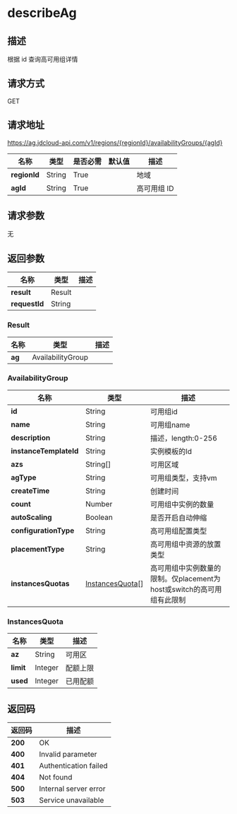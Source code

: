 # describeAg


## 描述
根据 id 查询高可用组详情

## 请求方式
GET

## 请求地址
https://ag.jdcloud-api.com/v1/regions/{regionId}/availabilityGroups/{agId}

|名称|类型|是否必需|默认值|描述|
|---|---|---|---|---|
|**regionId**|String|True| |地域|
|**agId**|String|True| |高可用组 ID|

## 请求参数
无


## 返回参数
|名称|类型|描述|
|---|---|---|
|**result**|Result| |
|**requestId**|String| |

### Result
|名称|类型|描述|
|---|---|---|
|**ag**|AvailabilityGroup| |
### AvailabilityGroup
|名称|类型|描述|
|---|---|---|
|**id**|String|可用组id|
|**name**|String|可用组name|
|**description**|String|描述，length:0-256|
|**instanceTemplateId**|String|实例模板的Id|
|**azs**|String[]|可用区域|
|**agType**|String|可用组类型，支持vm|
|**createTime**|String|创建时间|
|**count**|Number|可用组中实例的数量|
|**autoScaling**|Boolean|是否开启自动伸缩|
|**configurationType**|String|高可用组配置类型|
|**placementType**|String|高可用组中资源的放置类型|
|**instancesQuotas**|[InstancesQuota[]](#instancesquota)|高可用组中实例数量的限制。仅placement为host或switch的高可用组有此限制|

### <div id="InstancesQuota">InstancesQuota</div>
|名称|类型|描述|
|---|---|---|
|**az**|String|可用区|
|**limit**|Integer|配额上限|
|**used**|Integer|已用配额|


## 返回码
|返回码|描述|
|---|---|
|**200**|OK|
|**400**|Invalid parameter|
|**401**|Authentication failed|
|**404**|Not found|
|**500**|Internal server error|
|**503**|Service unavailable|
